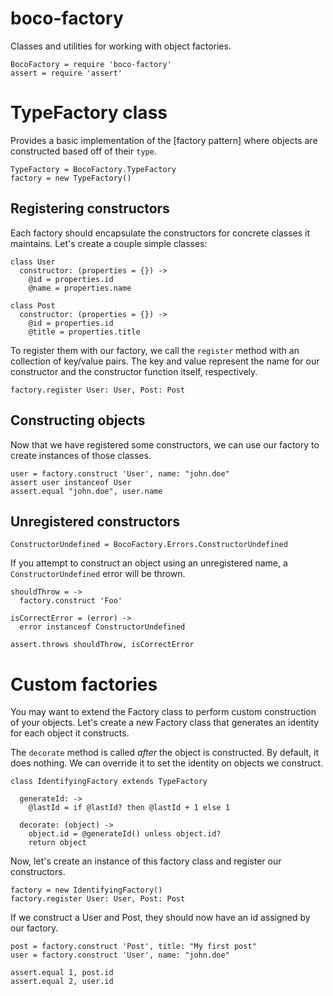 # boco-factory

Classes and utilities for working with object factories.

    BocoFactory = require 'boco-factory'
    assert = require 'assert'

# TypeFactory class

Provides a basic implementation of the [factory pattern] where objects are constructed based off of their `type`.

    TypeFactory = BocoFactory.TypeFactory
    factory = new TypeFactory()

## Registering constructors

Each factory should encapsulate the constructors for concrete classes  it maintains. Let's create a couple simple classes:

    class User
      constructor: (properties = {}) ->
        @id = properties.id
        @name = properties.name

    class Post
      constructor: (properties = {}) ->
        @id = properties.id
        @title = properties.title

To register them with our factory, we call the `register` method with an collection of key/value pairs. The key and value represent the name for our constructor and the constructor function itself, respectively.

    factory.register User: User, Post: Post

## Constructing objects

Now that we have registered some constructors, we can use our factory to create instances of those classes.

    user = factory.construct 'User', name: "john.doe"
    assert user instanceof User
    assert.equal "john.doe", user.name

## Unregistered constructors

    ConstructorUndefined = BocoFactory.Errors.ConstructorUndefined

If you attempt to construct an object using an unregistered name, a `ConstructorUndefined` error will be thrown.

    shouldThrow = ->
      factory.construct 'Foo'

    isCorrectError = (error) ->
      error instanceof ConstructorUndefined

    assert.throws shouldThrow, isCorrectError

# Custom factories

You may want to extend the Factory class to perform custom construction of your objects. Let's create a new Factory class that generates an identity for each object it constructs.

The `decorate` method is called *after* the object is constructed. By default, it does nothing. We can override it to set the identity on objects we construct.

    class IdentifyingFactory extends TypeFactory

      generateId: ->
        @lastId = if @lastId? then @lastId + 1 else 1

      decorate: (object) ->
        object.id = @generateId() unless object.id?
        return object

Now, let's create an instance of this factory class and register our constructors.

    factory = new IdentifyingFactory()
    factory.register User: User, Post: Post

If we construct a User and Post, they should now have an id assigned by our factory.

    post = factory.construct 'Post', title: "My first post"
    user = factory.construct 'User', name: "john.doe"

    assert.equal 1, post.id
    assert.equal 2, user.id
